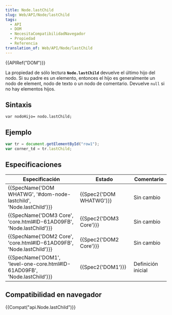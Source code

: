 ```yaml
---
title: Node.lastChild
slug: Web/API/Node/lastChild
tags:
  - API
  - DOM
  - NecesitaCompatibilidadNavegador
  - Propiedad
  - Referencia
translation_of: Web/API/Node/lastChild
---
```

{{APIRef("DOM")}}

La propiedad de sólo lectura **`Node.lastChild`** devuelve el último hijo del nodo. Si su padre es un elemento, entonces el hijo es generalmente un nodo de element, nodo de texto o un nodo de comentario. Devuelve `null` si no hay elementos hijos.

## Sintaxis

    var nodoHijo= nodo.lastChild;

## Ejemplo

```js
var tr = document.getElementById("row1");
var corner_td = tr.lastChild;
```

## Especificaciones

| Especificación                                                                                   | Estado                           | Comentario         |
| ------------------------------------------------------------------------------------------------ | -------------------------------- | ------------------ |
| {{SpecName('DOM WHATWG', '#dom-node-lastchild', 'Node.lastChild')}}         | {{Spec2('DOM WHATWG')}} | Sin cambio         |
| {{SpecName('DOM3 Core', 'core.html#ID-61AD09FB', 'Node.lastChild')}}     | {{Spec2('DOM3 Core')}}     | Sin cambio         |
| {{SpecName('DOM2 Core', 'core.html#ID-61AD09FB', 'Node.lastChild')}}     | {{Spec2('DOM2 Core')}}     | Sin cambio         |
| {{SpecName('DOM1', 'level-one-core.html#ID-61AD09FB', 'Node.lastChild')}} | {{Spec2('DOM1')}}         | Definición inicial |

## Compatibilidad en navegador

{{Compat("api.Node.lastChild")}}
